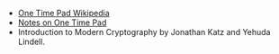 - [One Time Pad Wikipedia](https://en.wikipedia.org/wiki/One-time_pad)
- [Notes on One Time Pad](docs/lec1.pdf)
- Introduction to Modern Cryptography by Jonathan Katz and Yehuda Lindell.
